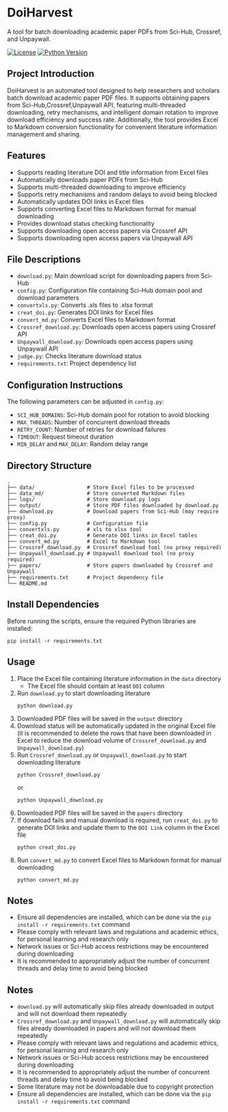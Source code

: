 # DoiHarvest

A tool for batch downloading academic paper PDFs from Sci-Hub, Crossref, and Unpaywall.

[![License](https://img.shields.io/badge/license-MIT-blue.svg)](https://opensource.org/licenses/MIT)
[![Python Version](https://img.shields.io/badge/python-3.6%2B-blue.svg)](https://www.python.org/)
## Project Introduction

DoiHarvest is an automated tool designed to help researchers and scholars batch download academic paper PDF files. It supports obtaining papers from Sci-Hub,Crossref,Unpaywall API, featuring multi-threaded downloading, retry mechanisms, and intelligent domain rotation to improve download efficiency and success rate. Additionally, the tool provides Excel to Markdown conversion functionality for convenient literature information management and sharing.

## Features

- Supports reading literature DOI and title information from Excel files
- Automatically downloads paper PDFs from Sci-Hub
- Supports multi-threaded downloading to improve efficiency
- Supports retry mechanisms and random delays to avoid being blocked
- Automatically updates DOI links in Excel files
- Supports converting Excel files to Markdown format for manual downloading
- Provides download status checking functionality
- Supports downloading open access papers via Crossref API
- Supports downloading open access papers via Unpaywall API

## File Descriptions

- `download.py`: Main download script for downloading papers from Sci-Hub
- `config.py`: Configuration file containing Sci-Hub domain pool and download parameters
- `convertxls.py`: Converts .xls files to .xlsx format
- `creat_doi.py`: Generates DOI links for Excel files
- `convert_md.py`: Converts Excel files to Markdown format
- `Crossref_download.py`: Downloads open access papers using Crossref API
- `Unpaywall_download.py`: Downloads open access papers using Unpaywall API
- `judge.py`: Checks literature download status
- `requirements.txt`: Project dependency list

## Configuration Instructions

The following parameters can be adjusted in `config.py`:

- `SCI_HUB_DOMAINS`: Sci-Hub domain pool for rotation to avoid blocking
- `MAX_THREADS`: Number of concurrent download threads
- `RETRY_COUNT`: Number of retries for download failures
- `TIMEOUT`: Request timeout duration
- `MIN_DELAY` and `MAX_DELAY`: Random delay range

## Directory Structure

```
.
├── data/                 # Store Excel files to be processed
├── data_md/              # Store converted Markdown files
├── logs/                 # Store download.py logs
├── output/               # Store PDF files downloaded by download.py
├── download.py           # Download papers from Sci-Hub (may require proxy)
├── config.py             # Configuration file
├── convertxls.py         # xls to xlsx tool
├── creat_doi.py          # Generate DOI links in Excel tables
├── convert_md.py         # Excel to Markdown tool
├── Crossref_download.py  # Crossref download tool (no proxy required)
├── Unpaywall_download.py # Unpaywall download tool (no proxy required)
├── papers/               # Store papers downloaded by Crossref and Unpaywall
├── requirements.txt      # Project dependency file
└── README.md
```
## Install Dependencies

Before running the scripts, ensure the required Python libraries are installed:

```
pip install -r requirements.txt
```

## Usage

1. Place the Excel file containing literature information in the `data` directory
   - The Excel file should contain at least `DOI` column
2. Run `download.py` to start downloading literature
   ```
   python download.py
   ```
3. Downloaded PDF files will be saved in the `output` directory
4. Download status will be automatically updated in the original Excel file (it is recommended to delete the rows that have been downloaded in Excel to reduce the download volume of `Crossref_download.py` and `Unpaywall_download.py`)
5. Run `Crossref_download.py` or `Unpaywall_download.py` to start downloading literature
   ```
   python Crossref_download.py
   ```
   or
   ```
   python Unpaywall_download.py
   ```
6. Downloaded PDF files will be saved in the `papers` directory
7. If download fails and manual download is required, run `creat_doi.py` to generate DOI links and update them to the `DOI Link` column in the Excel file
   ```
   python creat_doi.py
   ```
8. Run `convert_md.py` to convert Excel files to Markdown format for manual downloading
   ```
   python convert_md.py
   ```


## Notes

- Ensure all dependencies are installed, which can be done via the `pip install -r requirements.txt` command
- Please comply with relevant laws and regulations and academic ethics, for personal learning and research only
- Network issues or Sci-Hub access restrictions may be encountered during downloading
- It is recommended to appropriately adjust the number of concurrent threads and delay time to avoid being blocked


## Notes
- `download.py` will automatically skip files already downloaded in output and will not download them repeatedly
- `Crossref_download.py` and `Unpaywall_download.py` will automatically skip files already downloaded in papers and will not download them repeatedly
- Please comply with relevant laws and regulations and academic ethics, for personal learning and research only
- Network issues or Sci-Hub access restrictions may be encountered during downloading
- It is recommended to appropriately adjust the number of concurrent threads and delay time to avoid being blocked
- Some literature may not be downloadable due to copyright protection
- Ensure all dependencies are installed, which can be done via the `pip install -r requirements.txt` command
